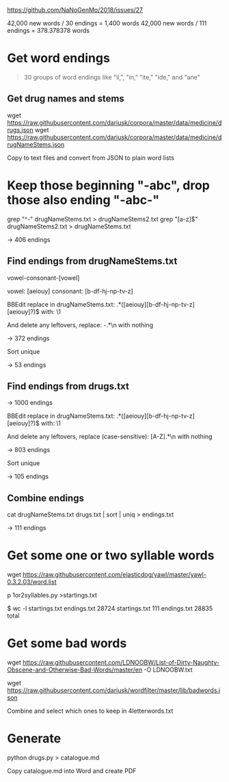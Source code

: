 https://github.com/NaNoGenMo/2018/issues/27


42,000 new words /  30 endings = 1,400 words
42,000 new words / 111 endings = 378.378378 words

# Get word endings

> 30 groups of word endings like "il,", "in," "ite," "ide," and "ane"

## Get drug names and stems

wget https://raw.githubusercontent.com/dariusk/corpora/master/data/medicine/drugs.json
wget https://raw.githubusercontent.com/dariusk/corpora/master/data/medicine/drugNameStems.json

Copy to text files and convert from JSON to plain word lists

# Keep those beginning "-abc", drop those also ending "-abc-"
grep "^-" drugNameStems.txt > drugNameStems2.txt
grep "[a-z]$" drugNameStems2.txt > drugNameStems.txt

-> 406 endings

## Find endings from drugNameStems.txt

vowel-consonant-[vowel]

vowel: [aeiouy]
consonant: [b-df-hj-np-tv-z]

BBEdit replace in drugNameStems.txt:
.*([aeiouy][b-df-hj-np-tv-z][aeiouy]?)$
with:
\1

And delete any leftovers, replace:
-.*\n
with nothing

-> 372 endings

Sort unique

-> 53 endings

## Find endings from drugs.txt

-> 1000 endings

BBEdit replace in drugNameStems.txt:
.*([aeiouy][b-df-hj-np-tv-z][aeiouy]?)$
with:
\1

And delete any leftovers, replace (case-sensitive):
[A-Z].*\n
with nothing

-> 803 endings

Sort unique

-> 105 endings

## Combine endings

cat drugNameStems.txt drugs.txt | sort | uniq > endings.txt

-> 111 endings

# Get some one or two syllable words

wget https://raw.githubusercontent.com/elasticdog/yawl/master/yawl-0.3.2.03/word.list

p 1or2syllables.py >startings.txt

$ wc -l startings.txt endings.txt
   28724 startings.txt
     111 endings.txt
   28835 total

# Get some bad words

wget https://raw.githubusercontent.com/LDNOOBW/List-of-Dirty-Naughty-Obscene-and-Otherwise-Bad-Words/master/en -O LDNOOBW.txt

wget https://raw.githubusercontent.com/dariusk/wordfilter/master/lib/badwords.json

Combine and select which ones to keep in 4letterwords.txt

# Generate

python drugs.py > catalogue.md

Copy catalogue.md into Word and create PDF
